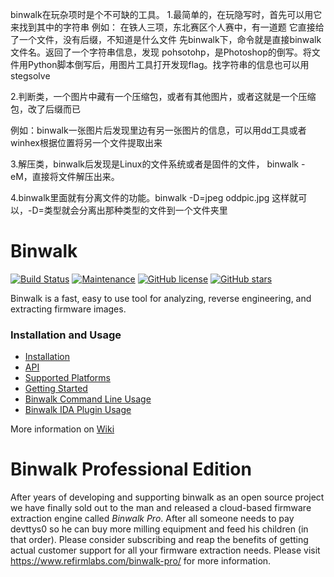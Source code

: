 
binwalk在玩杂项时是个不可缺的工具。
1.最简单的，在玩隐写时，首先可以用它来找到其中的字符串
例如：
在铁人三项，东北赛区个人赛中，有一道题
它直接给了一个文件，没有后缀，不知道是什么文件
先binwalk下，命令就是直接binwalk 文件名。返回了一个字符串信息，发现  pohsotohp，是Photoshop的倒写。将文件用Python脚本倒写后，用图片工具打开发现flag。找字符串的信息也可以用stegsolve

2.判断类，一个图片中藏有一个压缩包，或者有其他图片，或者这就是一个压缩包，改了后缀而已

例如：binwalk一张图片后发现里边有另一张图片的信息，可以用dd工具或者winhex根据位置将另一个文件提取出来

3.解压类，binwalk后发现是Linux的文件系统或者是固件的文件，
binwalk -eM，直接将文件解压出来。

4.binwalk里面就有分离文件的功能。binwalk -D=jpeg oddpic.jpg 这样就可以，-D=类型就会分离出那种类型的文件到一个文件夹里

# Binwalk

[![Build Status](https://travis-ci.org/ReFirmLabs/binwalk.svg?branch=master)](https://travis-ci.org/ReFirmLabs/binwalk)
[![Maintenance](https://img.shields.io/badge/Maintained%3F-yes-green.svg)](https://GitHub.com/ReFirmLabs/binwalk/graphs/commit-activity)
[![GitHub license](https://img.shields.io/github/license/ReFirmLabs/binwalk.svg)](https://github.com/ReFirmLabs/binwalk/blob/master/LICENSE)
[![GitHub stars](https://img.shields.io/github/stars/badges/shields.svg?style=social&label=Stars)](https://github.com/ReFirmLabs/binwalk/stargazers)

Binwalk is a fast, easy to use tool for analyzing, reverse engineering, and extracting firmware images.

### Installation and Usage

* [Installation](./INSTALL.md)
* [API](./API.md)
* [Supported Platforms](https://github.com/ReFirmLabs/binwalk/wiki/Supported-Platforms)
* [Getting Started](https://github.com/ReFirmLabs/binwalk/wiki/Quick-Start-Guide)
* [Binwalk Command Line Usage](https://github.com/ReFirmLabs/binwalk/wiki/Usage)
* [Binwalk IDA Plugin Usage](https://github.com/ReFirmLabs/binwalk/wiki/Creating-Custom-Plugins)

More information on [Wiki](https://github.com/ReFirmLabs/binwalk/wiki)

# Binwalk Professional Edition

After years of developing and supporting binwalk as an open source project we have finally sold out to the man and released a cloud-based firmware extraction engine called *Binwalk Pro*. After all someone needs to pay devttys0 so he can buy more milling equipment and feed his children (in that order). Please consider subscribing and reap the benefits of getting actual customer support for all your firmware extraction needs. Please visit https://www.refirmlabs.com/binwalk-pro/ for more information. 
